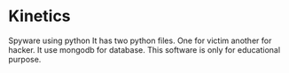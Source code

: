 # Kinetics
Spyware using python
It has two python files. One for victim another for hacker.
It use mongodb for database.
This software is only for educational purpose.
